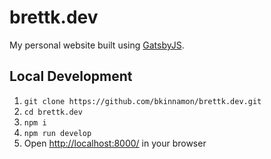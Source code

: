 # brettk.dev

My personal website built using [GatsbyJS](https://gatsbyjs.org/).

## Local Development

1. `git clone https://github.com/bkinnamon/brettk.dev.git`
1. `cd brettk.dev`
1. `npm i`
1. `npm run develop`
1. Open <http://localhost:8000/> in your browser
